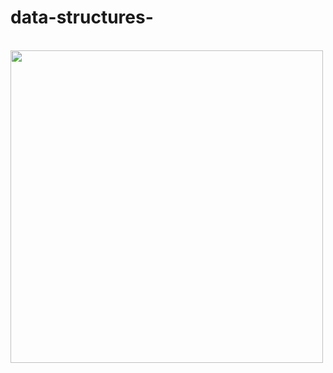 # data-structures-
  <br>
  <img src="https://miro.medium.com/max/700/1*u2jndBtXWGGQK_DBKIDplA.jpeg" height="500" width="auto">
  <br>
